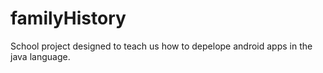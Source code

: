 # familyHistory
School project designed to teach us how to depelope android apps in the java language.
